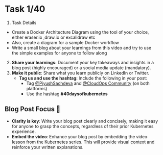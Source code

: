 # Task 1/40


1. Task Details
- Create a Docker Architecture Diagram using the tool of your choice, either eraser.io ,draw.io or excalidraw etc
- Also, create a diagram for a sample Docker workflow
- Write a small blog about your learnings from this video and try to use the simple examples for anyone to follow along


2. **Share your learnings**: Document your key takeaways and insights in a blog post (highly encouraged) or a social media update (mandatory).
3. **Make it public**: Share what you learn publicly on LinkedIn or Twitter.
   - **Tag us and use the hashtag**: Include the following in your post:
     - Tag [@PiyushSachdeva](https://www.linkedin.com/in/piyush-sachdeva) and [@CloudOps Community](https://www.linkedin.com/company/thecloudopscomm) (on both platforms)
     - Use the hashtag **#40daysofkubernetes**

## Blog Post Focus 📝

- **Clarity is key**: Write your blog post clearly and concisely, making it easy for anyone to grasp the concepts, regardless of their prior Kubernetes experience.
- **Embed the video**: Enhance your blog post by embedding the video lesson from the Kubernetes series. This will provide visual context and reinforce your written explanations.
